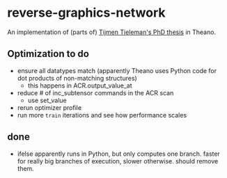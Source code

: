 reverse-graphics-network
========================

An implementation of (parts of) [Tijmen Tieleman's PhD thesis](http://www.cs.toronto.edu/~tijmen/tijmen_thesis.pdf) in Theano.

## Optimization to do

- ensure all datatypes match (apparently Theano uses Python code for dot products of non-matching structures)
    + this happens in ACR.output_value_at
- reduce # of inc_subtensor commands in the ACR scan
    + use set_value
- rerun optimizer profile
- run more `train` iterations and see how performance scales

## done
- ifelse apparently runs in Python, but only computes one branch. faster for really big branches of execution, slower otherwise. should remove them.
